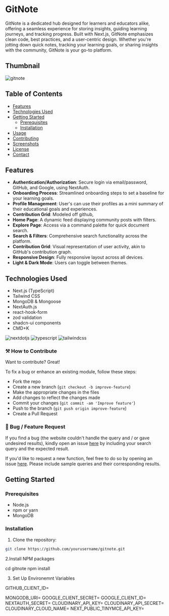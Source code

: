 # GitNote

GitNote is a dedicated hub designed for learners and educators alike, offering a seamless experience for storing insights, guiding learning journeys, and tracking progress. Built with Next.js, GitNote emphasizes clean code, best practices, and a user-centric design. Whether you're jotting down quick notes, tracking your learning goals, or sharing insights with the community, GitNote is your go-to platform.

## Thumbnail

<img src="https://gitnote.s3.us-east-2.amazonaws.com/GitNote.png" alt="gitnote" />

## Table of Contents

- [Features](#features)
- [Technologies Used](#technologies-used)
- [Getting Started](#getting-started)
  - [Prerequisites](#prerequisites)
  - [Installation](#installation)
- [Usage](#usage)
- [Contributing](#contributing)
- [Screenshots](#screenshots)
- [License](#license)
- [Contact](#contact)

## Features

- **Authentication/Authorization**: Secure login via email/password, GitHub, and Google, using NextAuth.
- **Onboarding Process**: Streamlined onboarding steps to set a baseline for your learning goals.
- **Profile Management**: User's can use their profiles as a mini summary of their educational goals and experiences.
- **Contribution Grid**: Modeled off github,
- **Home Page**: A dynamic feed displaying community posts with filters.
- **Explore Page**: Access via a command palette for quick document search.
- **Search & Filters**: Comprehensive search functionality across the platform.
- **Contribution Grid**: Visual representation of user activity, akin to GitHub's contribution graph.
- **Responsive Design**: Fully responsive layout across all devices.
- **Light & Dark Mode**: Users can toggle between themes.

## Technologies Used

- Next.js (TypeScript)
- Tailwind CSS
- MongoDB & Mongoose
- NextAuth.js
- react-hook-form
- zod validation
- shadcn-ui components
- CMD+K

<img src="https://img.shields.io/badge/-Next_JS-black?style=for-the-badge&logoColor=white&logo=nextdotjs&color=000000" alt="nextdotjs" />

<img src="https://img.shields.io/badge/-TypeScript-black?style=for-the-badge&logoColor=white&logo=typescript&color=3178C6" alt="typescript" />

<img src="https://img.shields.io/badge/-Tailwind_CSS-black?style=for-the-badge&logoColor=white&logo=tailwindcss&color=06B6D4" alt="tailwindcss" />

### ⚒️ How to Contribute

Want to contribute? Great!

To fix a bug or enhance an existing module, follow these steps:

- Fork the repo
- Create a new branch (`git checkout -b improve-feature`)
- Make the appropriate changes in the files
- Add changes to reflect the changes made
- Commit your changes (`git commit -am 'Improve feature'`)
- Push to the branch (`git push origin improve-feature`)
- Create a Pull Request

### 📩 Bug / Feature Request

If you find a bug (the website couldn't handle the query and / or gave undesired results), kindly open an issue [here](https://github.com/username/projectname/issues/new) by including your search query and the expected result.

If you'd like to request a new function, feel free to do so by opening an issue [here](https://github.com/username/projectname/issues/new). Please include sample queries and their corresponding results.

## Getting Started

### Prerequisites

- Node.js
- npm or yarn
- MongoDB

### Installation

1. Clone the repository:

```bash
git clone https://github.com/yourusername/gitnote.git
```

2.Install NPM packages

cd gitnote
npm install

3. Set Up Environemnt Variables

GITHUB_CLIENT_ID=

MONGODB_URI=
GOOGLE_CLIENT_SECRET=
GOOGLE_CLIENT_ID=
NEXTAUTH_SECRET=
CLOUDINARY_API_KEY=
CLOUDINARY_API_SECRET=
CLOUDINARY_CLOUD_NAME=
NEXT_PUBLIC_TINYMCE_API_KEY=
